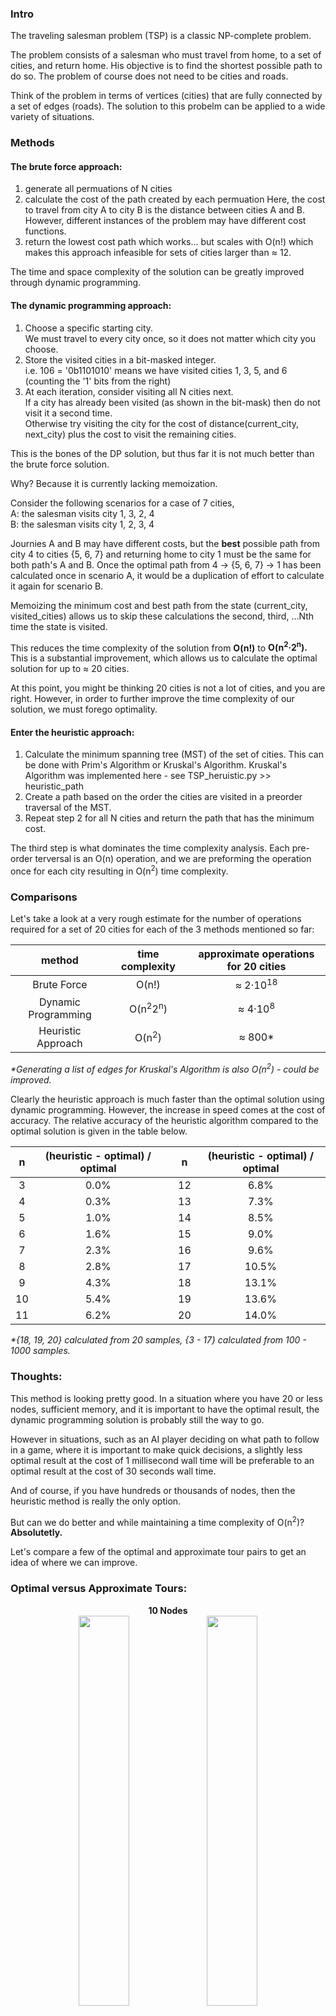 ### Intro

The traveling salesman problem (TSP) is a classic NP-complete problem.

The problem consists of a salesman who must travel from home, to a set of cities, and return home.  His objective is to find the shortest possible path to do so.  The problem of course does not need to be cities and roads.

Think of the problem in terms of vertices (cities) that are fully connected by a set of edges (roads).  The solution to this probelm can be applied to a wide variety of situations.

### Methods

#### <b>The brute force approach:</b>
1. generate all permuations of N cities
2. calculate the cost of the path created by each permuation
Here, the cost to travel from city A to city B is the distance between cities A and B.
However, different instances of the problem may have different cost functions.
3. return the lowest cost path
which works... but scales with O(n!) which makes this approach infeasible for sets of cities larger than &approx; 12.

The time and space complexity of the solution can be greatly improved through dynamic programming.

#### <b>The dynamic programming approach:</b>
1. Choose a specific starting city.<br>
We must travel to every city once, so it does not matter which city you choose.
2. Store the visited cities in a bit-masked integer.<br>
i.e. 106 = '0b1101010' means we have visited cities 1, 3, 5, and 6 (counting the '1' bits from the right)
3. At each iteration, consider visiting all N cities next.<br>
If a city has already been visited (as shown in the bit-mask) then do not visit it a second time.<br>
Otherwise try visiting the city for the cost of distance(current_city, next_city) plus the cost to visit the remaining cities.

This is the bones of the DP solution, but thus far it is not much better than the brute force solution.

Why? Because it is currently lacking memoization.

Consider the following scenarios for a case of 7 cities, <br>
A: the salesman visits city 1, 3, 2, 4 <br>
B: the salesman visits city 1, 2, 3, 4 

Journies A and B may have different costs, but the <b>best</b> possible path from city 4 to cities {5, 6, 7} and returning home to city 1 must be the same for both path's A and B.  Once the optimal path from 4 -> {5, 6, 7} -> 1 has been calculated once in scenario A, it would be a duplication of effort to calculate it again for scenario B.

Memoizing the minimum cost and best path from the state (current_city, visited_cities) allows us to skip these calculations the second, third, ...Nth time the state is visited.  

This reduces the time complexity of the solution from <b>O(n!)</b> to <b>O(n<sup>2</sup>&middot;2<sup>n</sup>).</b><br>
This is a substantial improvement, which allows us to calculate the optimal solution for up to &approx; 20 cities.

At this point, you might be thinking 20 cities is not a lot of cities, and you are right.
However, in order to further improve the time complexity of our solution, we must forego optimality.

#### <b>Enter the heuristic approach:</b>

1. Calculate the minimum spanning tree (MST) of the set of cities.
This can be done with Prim's Algorithm or Kruskal's Algorithm.
Kruskal's Algorithm was implemented here - see TSP_heruistic.py >> heuristic_path
2. Create a path based on the order the cities are visited in a preorder traversal of the MST.
3. Repeat step 2 for all N cities and return the path that has the minimum cost.

The third step is what dominates the time complexity analysis.  Each pre-order terversal is an O(n) operation, and we are preforming the operation once for each city resulting in O(n<sup>2</sup>) time complexity.

### Comparisons

Let's take a look at a very rough estimate for the number of operations required for a set of 20 cities for each of the 3 methods mentioned so far:

| method | time complexity | approximate operations for 20 cities |
|:---:|:---:|:---:|
|Brute Force| O(n!)| &approx; 2&middot;10<sup>18</sup>|
|Dynamic Programming |O(n<sup>2</sup>2<sup>n</sup>)| &approx; 4&middot;10<sup>8</sup> | 
|Heuristic Approach | O(n<sup>2</sup>) | &approx; 800* |
<i>*Generating a list of edges for Kruskal's Algorithm is also O(n<sup>2</sup>) - could be improved.</i>

Clearly the heuristic approach is much faster than the optimal solution using dynamic programming.
However, the increase in speed comes at the cost of accuracy.  The relative accuracy of the heuristic algorithm compared to the optimal solution is given in the table below.


| n | (heuristic - optimal) / optimal | | n | (heuristic - optimal) / optimal |
|:----:|:---:|:---:|:---:|:---:|
| 3  | 0.0% | | 12  | 6.8% |
| 4  | 0.3% | | 13  | 7.3% |
| 5  | 1.0%  | | 14  | 8.5% |
| 6  | 1.6%  | | 15  | 9.0% |
| 7  | 2.3%  | | 16  | 9.6% |
| 8  | 2.8%  | | 17  | 10.5% |
| 9  | 4.3%  | | 18  | 13.1% |
| 10  | 5.4%  | | 19 | 13.6% |
| 11  | 6.2%  | | 20 | 14.0% |

<i>*{18, 19, 20} calculated from 20 samples, {3 - 17} calculated from 100 - 1000 samples.</i>

### Thoughts:

This method is looking pretty good.  In a situation where you have 20 or less nodes, sufficient memory, and it is important to have the optimal result, the dynamic programming solution is probably still the way to go.

However in situations, such as an AI player deciding on what path to follow in a game, where it is important to make quick decisions, a slightly less optimal result at the cost of 1 millisecond wall time will be preferable to an optimal result at the cost of 30 seconds wall time. 

And of course, if you have hundreds or thousands of nodes, then the heuristic method is really the only option.

But can we do better and while maintaining a time complexity of O(n<sup>2</sup>)? <b>Absolutetly.</b>

Let's compare a few of the optimal and approximate tour pairs to get an idea of where we can improve.

### Optimal versus Approximate Tours:

<p align="center"><b>10 Nodes</b><br>
<img src="./images/10_nodes_.png" width="40%">
<img src="./images/10_nodes.png" width="40%">
</p>

<p align="center"><b>14 Nodes</b><br>
<img src="./images/14_nodes_.png" width="40%">
<img src="./images/14_nodes.png" width="40%">
</p>

<p align="center"><b>18 Nodes</b><br>
<img src="./images/1.png" width="40%">
<img src="./images/1e.png" width="40%">

<img src="./images/4.png" width="40%">
<img src="./images/4e.png" width="40%">
</p>

### Observations:

1. When there are fewer nodes, the heuristic approach will often find the optimal path
2. Often, the error originates due to the path taking a detour through a point that would obviously fit better elsewhere in the path

### Idea:

Think of the path like a rubber band.  If we take out a point, the path will fill the gap by connecting the 2 neighboring points 2.

In doing so, the rubber band will relax a little because it is not being stretched as far.

However, we need to visit all the points so we must re-insert the point between two of the existing nodes in the path.

But, perhaps there is a better place in the path for this point than where we removed it from.  

Look at the approximate path for the 14 node plot.  Now picture removing the node at (42, 22) from the plot. The rubber band would relax by connecting nodes (60, 5) and (50, 35).  Insert the point (42, 22) back into the path, which two nodes should it go between?  The two nodes that will stretch the rubber band the least.  In this case (25, 21) and (50, 35).  

### Improvement to the heuristic method:

I call this improvement relaxation because it is relaxing the tension in the hypothetical rubber band.  

It is a simple and intuitive idea for improving the heuristic and as such probably already has a more formal name.

To relax the path:
1. For each node (b) calculate the cost of removing it from the path.<br>
<b>removal_cost = distance(a, c) - distance(b, c) - distance(a, b)</b> <br>
where a and c are the neighbors of node b in the path<br>
removal_cost will be negative because we are removing tension from the path by removing node b<br>
2. For each pair of neighboring nodes, calculate the cost of inserting node b<br>
<b>insertion_cost = distance(a, b) + distance(b, c) - distance(a, c)</b>
insertion cost will be non-negative because we are stretching the band to insert point b<br>
3. Insert node b at the location that will have the greatest overall relaxation for the band<br>
<b>total_relaxation = insertion_cost + removal_cost</b><br>
4. Repeat for all nodes in the path
5. Repeat steps 1 - 4 until there are no gains from path relaxation (typically 1 or 2 cycles in total)

### Comparisons

| n | (heuristic - optimal) / optimal | | n | (heuristic - optimal) / optimal |
|:----:|:---:|:---:|:---:|:---:|
| 3  | 0.00% | | 12  | 1.25% |
| 4  | 0.00% | | 13  | 1.36% |
| 5  | 0.00%  | | 14  | 2.18% |
| 6  | 0.07%  | | 15  | 2.80% |
| 7  | 0.11%  | | 16  | 3.12% |
| 8  | 0.31%  | | 17  | 3.18% |
| 9  | 0.40%  | | 18  | 4.22% |
| 10  | 0.71%  | | 19 | 4.52% |
| 11  | 1.19%  | | 20 | 4.48% |

<i>*{20} calculated from 50 samples, {3 - 19} calculated from 100 - 1000 samples.</i>

### Optimal versus Approximate Tours:
<b>Before Relaxatoin (left) and After Relaxation (right)</b>

<p align="center"><b>18 Nodes</b><br>
<img src="./images/18_pt_heur_path.png" width="40%">
<img src="./images/18_pt_relaxed.png" width="40%">
</p>


<p align="center"><b>20 Nodes</b><br>
<img src="./images/20_pt_heur_path.png" width="40%">
<img src="./images/20_pt_relaxed.png" width="40%">
</p>

<p align="center"><b>20 Nodes</b><br>
<img src="./images/20_pt_heur_path2.png" width="40%">
<img src="./images/20_pt_relaxed2.png" width="40%">
</p>

This method is looking great compared to the previous heuristic!<br>
But is there more that we can do?

### Observations:

We can learn more by studying where path relaxation failed to produce the optimal solution than we can from studying where it worked perfectly.

Firstly, let's consider what we could do to improve the solution in the 20 node scenario.  Specifically let us consider the first set of 20 nodes.

The optimal solution and relaxed heuristic solution agree on the best path everywhere except for the 8 nodes between (35, 99) and (95, 83).

Since this is a small subset of the total set of nodes, we could apply the dynamic programming solution to find the best path from node (35, 99) to node (5, 83) keeping the two nodes pinned with respect to the remainder of the nodes.  This would require O(k<sup>2</sup>&middot;2<sup>k</sup>) time where k is the length of the gap between nodes.

Furthermore because in general we will not know where the heuristic solution deviates from the optimal solution, this needs to be applied n times along the path of nodes - resulting in O(n&middot;k<sup>2</sup>&middot;2<sup>k</sup>) time complexity.  Which for 2&middot;k <= n will still be much faster than the dynamic programming approach for the optimal solution.  

### Visual result of k-subset optimization:

<b>Before relaxation (left), After relaxation (middle), After subset optimization (right)</b><br>
<b>k is the subset size that was optimized.</b>

<p align="center"><b>20 Nodes ; k = 5</b><br>
<img src="./images/heur-rel-sub/204hn5.png" width="32%">
<img src="./images/heur-rel-sub/204rn5.png" width="32%">
<img src="./images/heur-rel-sub/204sn5.png" width="32%">
</p>


<p align="center"><b>20 Nodes ; k = 8</b><br>
<img src="./images/heur-rel-sub/20h1.png" width="32%">
<img src="./images/heur-rel-sub/20r1.png" width="32%">
<img src="./images/heur-rel-sub/20s1.png" width="32%">
</p>

<p align="center"><b>20 Nodes ; k = 10</b><br>
<img src="./images/heur-rel-sub/20h2.png" width="32%">
<img src="./images/heur-rel-sub/20r2.png" width="32%">
<img src="./images/heur-rel-sub/20s2.png" width="32%">
</p>

<p align="center"><b>20 Nodes ; k = 10</b><br>
<img src="./images/heur-rel-sub/203h.png" width="32%">
<img src="./images/heur-rel-sub/203r.png" width="32%">
<img src="./images/heur-rel-sub/203s.png" width="32%">
</p>

### Comparisons

<b>Approximate path is found through:</b>
1. Calculate MST
2. Find best (lowest cost) pre-order traversal of MST
3. Relax points one by one
4. Replace continuous subsets of k nodes with the optimal arrangement where k = n // 2.

| n | (heuristic - optimal) / optimal | | n | (heuristic - optimal) / optimal |
|:----:|:---:|:---:|:---:|:---:|
| 3  | 0.000% | | 12  | 0.200% |
| 4  | 0.000% | | 13  | 0.352% |
| 5  | 0.012%  | | 14  | 0.232% |
| 6  | 0.002%  | | 15  | 0.423% |
| 7  | 0.029%  | | 16  | 0.620% |
| 8  | 0.017%  | | 17  | 0.454% |
| 9  | 0.070%  | | 18  | 0.225% |
| 10  | 0.083%  | | 19 | 0.856% |
| 11  | 0.200%  | | 20 | 0.458% |

<b><i>*{19, 20} calcualted from 50 samples, {3-18} calculated from 100 - 1000 samples.</i><br>
Note: percent error does not necessarily reflect how close the heuristic path is to the optimal path.  In this case the heuristic path typically has 0% error however when the path is not perfect, the error is slightly less than the errors reported in the previous table on average.</b>

| method | time complexity | wall time for 20 cities | typical percentage over optimal path length |
|:---:|:---:|:---:|:---:|
|Brute Force| O(n!)| TLE | 0% |
|Dynamic Programming |O(n<sup>2</sup> 2<sup>n</sup>)| &approx; 31 sec | 0% |
|Heuristic Approach | O(n<sup>2</sup>) | &approx; 1 ms | 14%
|Heuristic Approach with Path Relaxation | O(n<sup>2</sup>) | &approx; 3 ms | 5% |
|Heuristic Approach with Path Relaxation and k-subset Optimization | O(n k<sup>2</sup> 2<sup>k</sup>) | &approx; 500 ms | 0%|

<i>\*Typical error is based on a set size of 20 vertices.</i><br>
<i>\*k is floor(n / 2) for the k-subset optimization</i>

### Conclusion

Here we explored 5 approaches to solving the traveling salesman problem.<br>
Two of which are guaranteed to find the optimal solution, at the expense of time and space.

The other three trade off accuracy with speed, ranging from an O(n<sup>2</sup>) solution that on average finds a path 14% longer than the optimal path, to an O(n&middot;k<sup>2</sup>&middot;2<sup>k</sup>) solution that typically finds the optimal path for a set of 20 nodes.  

However which solution is best really depends on your use case.  If you need 100% accuracy, then you have to bite the bullet and use the dynamic programming approach.  And if your problem has thousands of nodes, then you must use some sort of approximation method.  And if you are typically dealing with 15 to 20 nodes, then you can pick an option whose speed and accuracy are ballanced to fit your projects priorities.  

This is an age old problem there are certain to be many approximation methods out there.

To those who are reading this - cheers to you!